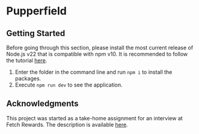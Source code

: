 # Pupperfield

## Getting Started

Before going through this section, please install the most current release of Node.js v22 that is compatible with npm v10. It is recommended to follow the tutorial [here](https://www.youtube.com/watch?v=ohBFbA0O6hs).

1. Enter the folder in the command line and run `npm i` to install the packages.
2. Execute `npm run dev` to see the application.

## Acknowledgments

This project was started as a take-home assignment for an interview at Fetch Rewards. The description is available [here](./PROMPT.md).